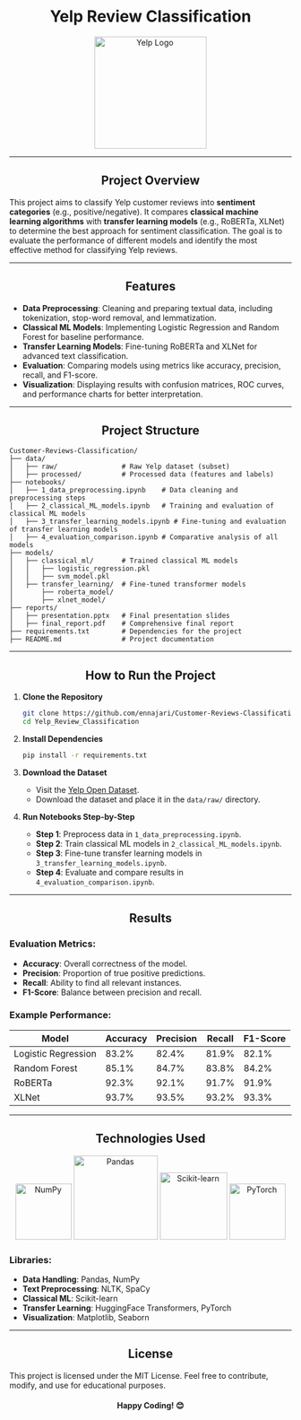 # <div align="center">**Yelp Review Classification**</div>

<div align="center">
  <img src="https://upload.wikimedia.org/wikipedia/commons/a/ad/Yelp_Logo.svg" alt="Yelp Logo" width="200">
</div>

---

## <div align="center">Project Overview</div>

This project aims to classify Yelp customer reviews into **sentiment categories** (e.g., positive/negative). It compares **classical machine learning algorithms** with **transfer learning models** (e.g., RoBERTa, XLNet) to determine the best approach for sentiment classification. The goal is to evaluate the performance of different models and identify the most effective method for classifying Yelp reviews.

---

## <div align="center">Features</div>

- **Data Preprocessing**: Cleaning and preparing textual data, including tokenization, stop-word removal, and lemmatization.
- **Classical ML Models**: Implementing Logistic Regression and Random Forest for baseline performance.
- **Transfer Learning Models**: Fine-tuning RoBERTa and XLNet for advanced text classification.
- **Evaluation**: Comparing models using metrics like accuracy, precision, recall, and F1-score.
- **Visualization**: Displaying results with confusion matrices, ROC curves, and performance charts for better interpretation.

---

## <div align="center">Project Structure</div>

```plaintext
Customer-Reviews-Classification/
├── data/
│   ├── raw/                # Raw Yelp dataset (subset)
│   ├── processed/          # Processed data (features and labels)
├── notebooks/
│   ├── 1_data_preprocessing.ipynb    # Data cleaning and preprocessing steps
│   ├── 2_classical_ML_models.ipynb   # Training and evaluation of classical ML models
│   ├── 3_transfer_learning_models.ipynb # Fine-tuning and evaluation of transfer learning models
│   ├── 4_evaluation_comparison.ipynb # Comparative analysis of all models
├── models/
│   ├── classical_ml/       # Trained classical ML models
│   │   ├── logistic_regression.pkl
│   │   ├── svm_model.pkl
│   ├── transfer_learning/  # Fine-tuned transformer models
│       ├── roberta_model/
│       ├── xlnet_model/
├── reports/
│   ├── presentation.pptx   # Final presentation slides
│   ├── final_report.pdf    # Comprehensive final report
├── requirements.txt        # Dependencies for the project
├── README.md               # Project documentation
```

---

## <div align="center">How to Run the Project</div>

1. **Clone the Repository**
   ```bash
   git clone https://github.com/ennajari/Customer-Reviews-Classification.git
   cd Yelp_Review_Classification
   ```

2. **Install Dependencies**
   ```bash
   pip install -r requirements.txt
   ```

3. **Download the Dataset**
   - Visit the [Yelp Open Dataset](https://www.yelp.com/dataset).
   - Download the dataset and place it in the `data/raw/` directory.

4. **Run Notebooks Step-by-Step**
   - **Step 1**: Preprocess data in `1_data_preprocessing.ipynb`.
   - **Step 2**: Train classical ML models in `2_classical_ML_models.ipynb`.
   - **Step 3**: Fine-tune transfer learning models in `3_transfer_learning_models.ipynb`.
   - **Step 4**: Evaluate and compare results in `4_evaluation_comparison.ipynb`.

---

## <div align="center">Results</div>

### Evaluation Metrics:
- **Accuracy**: Overall correctness of the model.
- **Precision**: Proportion of true positive predictions.
- **Recall**: Ability to find all relevant instances.
- **F1-Score**: Balance between precision and recall.

### Example Performance:

| Model                | Accuracy | Precision | Recall | F1-Score |
|----------------------|----------|-----------|--------|----------|
| Logistic Regression  | 83.2%    | 82.4%     | 81.9%  | 82.1%    |
| Random Forest        | 85.1%    | 84.7%     | 83.8%  | 84.2%    |
| RoBERTa              | 92.3%    | 92.1%     | 91.7%  | 91.9%    |
| XLNet                | 93.7%    | 93.5%     | 93.2%  | 93.3%    |

---

## <div align="center">Technologies Used</div>

<div align="center">
  <img src="https://upload.wikimedia.org/wikipedia/commons/3/31/NumPy_logo_2020.svg" alt="NumPy" width="100">
  <img src="https://upload.wikimedia.org/wikipedia/commons/e/ed/Pandas_logo.svg" alt="Pandas" width="150">
  <img src="https://upload.wikimedia.org/wikipedia/commons/0/05/Scikit_learn_logo_small.svg" alt="Scikit-learn" width="120">
  <img src="https://upload.wikimedia.org/wikipedia/commons/1/10/PyTorch_logo_icon.svg" alt="PyTorch" width="100">
</div>

### Libraries:
- **Data Handling**: Pandas, NumPy
- **Text Preprocessing**: NLTK, SpaCy
- **Classical ML**: Scikit-learn
- **Transfer Learning**: HuggingFace Transformers, PyTorch
- **Visualization**: Matplotlib, Seaborn

---

## <div align="center">License</div>

This project is licensed under the MIT License. Feel free to contribute, modify, and use for educational purposes.

<div align="center">
  <h4>Happy Coding! 😊</h4>
</div>
